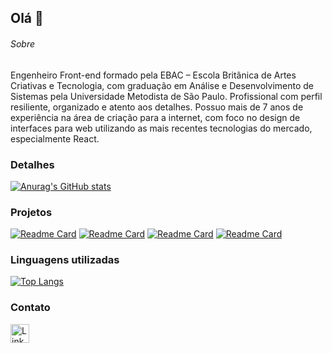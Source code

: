 ## Olá 👋


###### Sobre
Engenheiro Front-end formado pela EBAC – Escola Britânica de Artes Criativas e Tecnologia, com graduação em Análise e Desenvolvimento de Sistemas pela Universidade Metodista de São Paulo. Profissional com perfil resiliente, organizado e atento aos detalhes. Possuo mais de 7 anos de experiência na área de criação para a internet, com foco no design de interfaces para web utilizando as mais recentes tecnologias do mercado, especialmente React.

### Detalhes

[![Anurag's GitHub stats](https://github-readme-stats.vercel.app/api?username=gilbertogjn)](https://github.com/anuraghazra/github-readme-stats)

### Projetos

[![Readme Card](https://github-readme-stats.vercel.app/api/pin/?username=gilbertogjn&repo=efood_v2)](https://github.com/gilbertogjn/efood_v2)
[![Readme Card](https://github-readme-stats.vercel.app/api/pin/?username=gilbertogjn&repo=ocado_reserved)](https://github.com/gilbertogjn/ocado_reserved)
[![Readme Card](https://github-readme-stats.vercel.app/api/pin/?username=gilbertogjn&repo=tenzies)](https://github.com/gilbertogjn/tenzies)
[![Readme Card](https://github-readme-stats.vercel.app/api/pin/?username=gilbertogjn&repo=add-to-cart-local)](https://github.com/gilbertogjn/add-to-cart-local)

### Linguagens utilizadas

[![Top Langs](https://github-readme-stats.vercel.app/api/top-langs/?username=gilbertogjn)](https://github.com/anuraghazra/github-readme-stats)

### Contato

[<img src='https://img.shields.io/badge/LinkedIn-0077B5?style=for-the-badge&logo=linkedin&logoColor=white' alt='Linkedin' height='30'>](https://www.linkedin.com/in/gilbertogarcia-frontend/)

